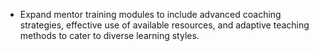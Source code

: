 - Expand mentor training modules to include advanced coaching strategies, effective use of available resources, and adaptive teaching methods to cater to diverse learning styles.